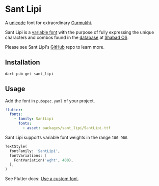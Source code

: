# Sant Lipi

A [unicode](<https://en.wikipedia.org/wiki/Gurmukhi_(Unicode_block)>) font for extraordinary [Gurmukhi](https://en.wikipedia.org/wiki/Gurmukhi).

Sant Lipi is a [variable font](https://developer.mozilla.org/en-US/docs/Web/CSS/CSS_Fonts/Variable_Fonts_Guide) with the purpose of fully expressing the unique characters and combos found in the [database](https://github.com/shabados/database) at [Shabad OS](https://shabados.com/).

Please see Sant Lipi's [GitHub](https://github.com/shabados/SantLipi) repo to learn more.

## Installation

```shell
dart pub get sant_lipi
```

## Usage

Add the font in `pubspec.yaml` of your project.
```yaml
flutter:
  fonts:
    - family: SantLipi
      fonts:
        - asset: packages/sant_lipi/SantLipi.ttf
```

Sant Lipi supports variable font weights in the range `100-900`.

```dart
TextStyle(
  fontFamily: 'SantLipi',
  fontVariations: [
    FontVariation('wght', 400),
  ],
)
```

See Flutter docs: [Use a custom font](https://docs.flutter.dev/cookbook/design/fonts).
